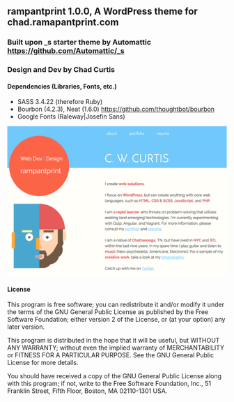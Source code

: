 ## rampantprint 1.0.0, A WordPress theme for chad.ramapantprint.com 
### Built upon \_s starter theme by Automattic https://github.com/Automattic/_s
### Design and Dev by Chad Curtis

#### Dependencies (Libraries, Fonts, etc.)
- SASS 3.4.22 (therefore Ruby)
- Bourbon (4.2.3), Neat (1.6.0) https://github.com/thoughtbot/bourbon
- Google Fonts (Raleway|Josefin Sans)

![rampantprint Screenshot](/screenshot.png?raw=true)

#### License

This program is free software; you can redistribute it and/or modify
it under the terms of the GNU General Public License as published by
the Free Software Foundation; either version 2 of the License, or
(at your option) any later version.

This program is distributed in the hope that it will be useful,
but WITHOUT ANY WARRANTY; without even the implied warranty of
MERCHANTABILITY or FITNESS FOR A PARTICULAR PURPOSE.  See the
GNU General Public License for more details.

You should have received a copy of the GNU General Public License along
with this program; if not, write to the Free Software Foundation, Inc.,
51 Franklin Street, Fifth Floor, Boston, MA 02110-1301 USA.


